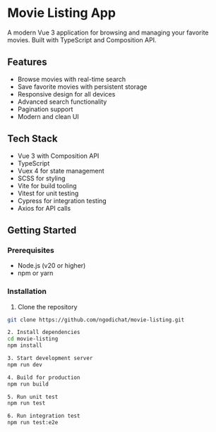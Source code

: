 # Movie Listing App

A modern Vue 3 application for browsing and managing your favorite movies. Built with TypeScript and Composition API.

## Features

- Browse movies with real-time search
- Save favorite movies with persistent storage
- Responsive design for all devices
- Advanced search functionality
- Pagination support
- Modern and clean UI

## Tech Stack

- Vue 3 with Composition API
- TypeScript
- Vuex 4 for state management
- SCSS for styling
- Vite for build tooling
- Vitest for unit testing
- Cypress for integration testing
- Axios for API calls

## Getting Started

### Prerequisites

- Node.js (v20 or higher)
- npm or yarn

### Installation

1. Clone the repository
```bash
git clone https://github.com/ngodichat/movie-listing.git

2. Install dependencies
cd movie-listing
npm install

3. Start development server
npm run dev

4. Build for production
npm run build

5. Run unit test
npm run test

6. Run integration test
npm run test:e2e